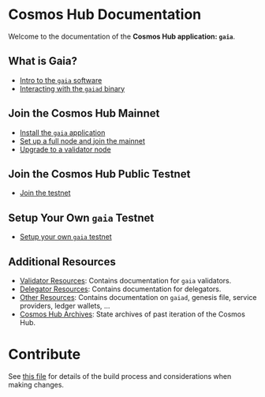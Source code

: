 # Cosmos Hub Documentation

Welcome to the documentation of the **Cosmos Hub application: `gaia`**.

## What is Gaia?

- [Intro to the `gaia` software](./docs/getting-started/what-is-gaia.md)
- [Interacting with the `gaiad` binary](./docs/hub-tutorials/gaiad.md)

## Join the Cosmos Hub Mainnet

- [Install the `gaia` application](./docs/getting-started/installation.md)
- [Set up a full node and join the mainnet](./docs/hub-tutorials/join-mainnet.md)
- [Upgrade to a validator node](./docs/validators/validator-setup.md)

## Join the Cosmos Hub Public Testnet

- [Join the testnet](./docs/hub-tutorials/join-testnet.md)

## Setup Your Own `gaia` Testnet

- [Setup your own `gaia` testnet](https://github.com/cosmos/testnets/tree/master/local/previous-local-testnets/v7-theta)

## Additional Resources

- [Validator Resources](./docs/validators/README.md): Contains documentation for `gaia` validators.
- [Delegator Resources](./docs/delegators/README.md): Contains documentation for delegators.
- [Other Resources](./docs/resources/README.md): Contains documentation on `gaiad`, genesis file, service providers, ledger wallets, ...
- [Cosmos Hub Archives](./docs/resources/archives.md): State archives of past iteration of the Cosmos Hub.

# Contribute

See [this file](./DOCS_README.md) for details of the build process and
considerations when making changes.
